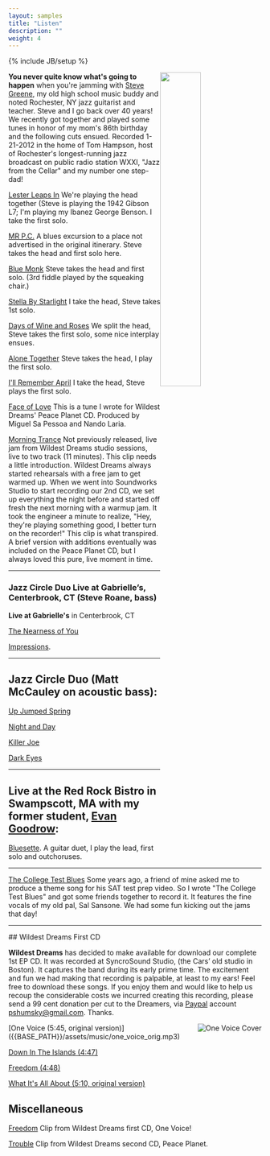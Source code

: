 ```yaml
---
layout: samples
title: "Listen"
description: ""
weight: 4
---
```

{% include JB/setup %}

<div class="side-image">
	<img src="{{ BASE_PATH }}/assets/images/steve-and-paul.jpg" width="40%" height="40%" style="float:right; "></img>
</div>

__You never quite know what's going to happen__ when you're jamming with [Steve Greene](http://www.stevegreene.com/), my old high school music buddy and noted Rochester, NY jazz guitarist and teacher. Steve and I go back over 40 years! We recently got together and played some tunes in honor of my mom's 86th birthday and the following cuts ensued. Recorded 1-21-2012 in the home of Tom Hampson, host of Rochester's longest-running jazz broadcast on public radio station WXXI, "Jazz from the Cellar" and my number one step-dad!


[Lester Leaps In]({{BASE_PATH}}/assets/music/Lester%20Leaps%20In.mp3) We're playing the head together (Steve is playing the 1942 Gibson L7; I'm playing my Ibanez George Benson. I take the first solo.

[MR P.C.]({{BASE_PATH}}/assets/music/MR%20P.C.mp3) A blues excursion to a place not advertised in the original itinerary. Steve takes the head and first solo here.

[Blue Monk]({{BASE_PATH}}/assets/music/Blue%20Monk.mp3) Steve takes the head and first solo. (3rd fiddle played by the squeaking chair.)

[Stella By Starlight]({{BASE_PATH}}/assets/music/Stella%20By%20Starlight.mp3) I take the head, Steve takes 1st solo.

[Days of Wine and Roses]({{BASE_PATH}}/assets/music/Days%20of%20Wine%20and%20Roses.mp3) We split the head, Steve takes the first solo, some nice interplay ensues. 

[Alone Together]({{BASE_PATH}}/assets/music/Alone%20Together.mp3) Steve takes the head, I play the first solo.

[I'll Remember April]({{BASE_PATH}}/assets/music/I'll%20Remember%20April.mp3) I take the head, Steve plays the first solo.


[Face of Love]({{BASE_PATH}}/assets/music/faceoflove.mp3) This is a tune I wrote for Wildest Dreams' Peace Planet CD. Produced by Miguel Sa Pessoa and Nando Laria.

[Morning Trance]({{BASE_PATH}}/assets/music/morning_trance.mp3) 
Not previously released, live jam from Wildest Dreams studio sessions, live to two track (11 minutes). This clip needs a little introduction. Wildest Dreams always started rehearsals with a free jam to get warmed up. When we went into Soundworks Studio to start recording our 2nd CD, we set up everything the night before and started off fresh the next morning with a warmup jam. It took the engineer a minute to realize, "Hey, they're playing something good, I better turn on the recorder!" This clip is what transpired. A brief version with additions eventually was included on the Peace Planet CD, but I always loved this pure, live moment in time.


<hr/>

### Jazz Circle Duo Live at Gabrielle’s, Centerbrook, CT (Steve Roane, bass)

**Live at Gabrielle's** in Centerbrook, CT 

[The Nearness of You]({{BASE_PATH}}/assets/music/The%20Nearness%20of%20You.mp3)

[Impressions]({{BASE_PATH}}/assets/music/Impressions.mp3).

<hr/>

## Jazz Circle Duo (Matt McCauley on acoustic bass):

[Up Jumped Spring]({{BASE_PATH}}/assets/music/Up%20Jumped%20Spring.mp3) 

[Night and Day]({{BASE_PATH}}/assets/music/Night%20And%20Day.mp3)

[Killer Joe]({{BASE_PATH}}/assets/music/Killer%20Joe.mp3)

[Dark Eyes]({{BASE_PATH}}/assets/music/Dark%20Eyes.mp3)

<hr/>


## Live at the Red Rock Bistro in Swampscott, MA with my former student, [Evan Goodrow](http://www.EvanGoodrow.com): 

[Bluesette]({{BASE_PATH}}/assets/music/bluesette.mp3). A guitar duet, I play the lead, first solo and outchoruses.

<hr/>

[The College Test Blues]({{BASE_PATH}}/assets/music/college_test_blues.mp3) Some years ago, a friend of mine asked me to produce a theme song for his SAT test prep video. So I wrote "The College Test Blues" and got some friends together to record it. It features the fine vocals of my old pal, Sal Sansone. We had some fun kicking out the jams that day!

<hr/>
## Wildest Dreams First CD

**Wildest Dreams** has decided to make available for download our complete 1st EP CD. It was recorded at SyncroSound Studio, (the Cars’ old studio in Boston). It captures the band during its early prime time. The excitement and fun we had making that recording is palpable, at least to my ears! Feel free to download these songs. If you enjoy them and would like to help us recoup the considerable costs we incurred creating this recording, please send a 99 cent donation per cut to the Dreamers, via [Paypal](http://www.paypal.com) account pshumsky@gmail.com. Thanks.

<img src="{{BASE_PATH}}/assets/images/one_voice_cover.gif" style="float:right" alt="One Voice Cover"/>
[One Voice  (5:45, original version)]({{BASE_PATH}}/assets/music/one_voice_orig.mp3)

[Down In The Islands (4:47)]({{BASE_PATH}}/assets/music/down_in_the_islands.mp3)

[Freedom (4:48)]({{BASE_PATH}}/assets/music/freedom_orig.mp3)

[What It's All About (5:10, original version)]({{BASE_PATH}}/assets/music/what_it's_all_about.mp3)


## Miscellaneous
[Freedom]({{BASE_PATH}}/assets/music/freedomclip.mp3) Clip from Wildest Dreams first CD, One Voice!

[Trouble]({{BASE_PATH}}/assets/music/trouble.mp3) Clip from Wildest Dreams second CD, Peace Planet.

